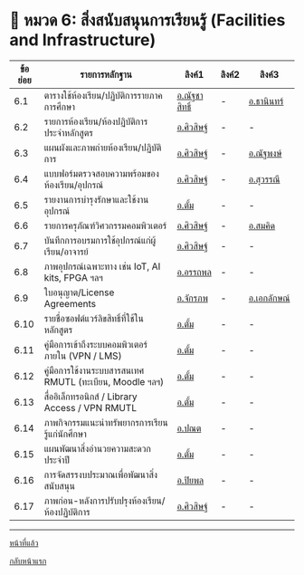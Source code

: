# 📘 หมวด 6: สิ่งสนับสนุนการเรียนรู้ (Facilities and Infrastructure)

| ข้อย่อย | รายการหลักฐาน                                                | ลิงค์1              | ลิงค์2           | ลิงค์3           |
|---------|----------------------------------------------------------------|----------------------|------------------|------------------|
| 6.1     | ตารางใช้ห้องเรียน/ปฏิบัติการรายภาคการศึกษา                | [อ.ณัฐชาสิทธิ์](https://docs.google.com/document/d/1ATlXGq-RJkWh6iEdj2zfAaYcalVaW9Cf/edit?usp=sharing&ouid=106706146609743392858&rtpof=true&sd=true) | -                | [อ.ธานินทร์](https://livermutlac.sharepoint.com/:f:/s/teams-CPETCRMUTLTak-/EnF9svCurDNOrD07nfh_b4oBjNz72RuoYj4ICoSseM__Jw?e=Cdgtnx) |
| 6.2     | รายการห้องเรียน/ห้องปฏิบัติการประจำหลักสูตร              | [อ.ศิวสิษฐ์](#)       | -                | -                |
| 6.3     | แผนผังและภาพถ่ายห้องเรียน/ปฏิบัติการ                      | [อ.ศิวสิษฐ์](#)       | -                | [อ.ณัฐพงษ์](https://livermutlac.sharepoint.com/:f:/s/teams-CPETCRMUTLTak-/EoqyvJ8U4wNBhLBx8_YRjjIBj3w8DjpnbJ0lZQjnpvio-Q?e=KKXe2r) |
| 6.4     | แบบฟอร์มตรวจสอบความพร้อมของห้องเรียน/อุปกรณ์            | [อ.ศิวสิษฐ์](#)       | -                | [อ.สุวรรณี](https://livermutlac.sharepoint.com/:f:/s/teams-CPETCRMUTLTak-/EsB31hRIRoNPlvxMmv6Q79cB5u7qdwuOd82odHA3oWez8g?e=PoJ7ET) |
| 6.5     | รายงานการบำรุงรักษาและใช้งานอุปกรณ์                      | [อ.ตั้ม](https://docs.google.com/document/d/1KgH87g8cvoo7WkZ74oxWGSlS-DVjwWysc1bk13c7Db8/edit?usp=sharing) | -                | -                |
| 6.6     | รายการครุภัณฑ์วิศวกรรมคอมพิวเตอร์                         | [อ.ศิวสิษฐ์](#)       | -                | [อ.สมคิด](https://livermutlac.sharepoint.com/:f:/s/teams-CPETCRMUTLTak-/EoXwkHFe1rZNmSSvxNFgPQcBsP0CAt4nmQeflSkMYVBXPA?e=dBd97Y) |
| 6.7     | บันทึกการอบรมการใช้อุปกรณ์แก่ผู้เรียน/อาจารย์            | [อ.ศิวสิษฐ์](#)       | -                | -                |
| 6.8     | ภาพอุปกรณ์เฉพาะทาง เช่น IoT, AI kits, FPGA ฯลฯ           | [อ.อรรถพล](https://docs.google.com/document/d/1dxiNLYffjBwvZHLgjmqyD92K26IZcobP/edit?usp=drive_link&ouid=105411940678888241423&rtpof=true&sd=true) | -                | -                |
| 6.9     | ใบอนุญาต/License Agreements                                 | [อ.จักรภพ](#)          | -                | [อ.เอกลักษณ์](https://livermutlac.sharepoint.com/:f:/s/teams-CPETCRMUTLTak-/EqOiNKqypOpOirQlz9xZyAUBKsnxWHdytQWaF3AEweqjLw?e=LGFVCp) |
| 6.10    | รายชื่อซอฟต์แวร์ลิขสิทธิ์ที่ใช้ในหลักสูตร                 | [อ.ตั้ม](https://portal.rmutl.ac.th/) | -                | -                |
| 6.11    | คู่มือการเข้าถึงระบบคอมพิวเตอร์ภายใน (VPN / LMS)         | [อ.ตั้ม](https://arit.rmutl.ac.th/page/how-to) | -                | -                |
| 6.12    | คู่มือการใช้งานระบบสารสนเทศ RMUTL (ทะเบียน, Moodle ฯลฯ) | [อ.ตั้ม](https://arit.rmutl.ac.th/page/how-to) | -                | -                |
| 6.13    | สื่ออิเล็กทรอนิกส์ / Library Access / VPN RMUTL           | [อ.ตั้ม](https://portal.rmutl.ac.th/) | -                | -                |
| 6.14    | ภาพกิจกรรมแนะนำทรัพยากรการเรียนรู้แก่นักศึกษา           | [อ.ปณต](https://drive.google.com/drive/folders/1OmyYUVZ2w2R0TsBiN-fGCRXboT_BrTyY?usp=drive_link) | -                | -                |
| 6.15    | แผนพัฒนาสิ่งอำนวยความสะดวกประจำปี                       | [อ.ตั้ม](https://github.com/CPE-RMUTL/.github/blob/main/profile/evidence/6-facilities/Facility-Development-Plan.md) | -                | -                |
| 6.16    | การจัดสรรงบประมาณเพื่อพัฒนาสิ่งสนับสนุน                  | [อ.ปิยพล](https://engineering.rmutl.ac.th/news/26872-%E0%B8%9B%E0%B8%A3%E0%B8%B0%E0%B8%81%E0%B8%B2%E0%B8%A8-%E0%B9%80%E0%B8%A3%E0%B8%B7%E0%B9%88%E0%B8%AD%E0%B8%87-%E0%B9%80%E0%B8%9C%E0%B8%A2%E0%B9%81%E0%B8%9E%E0%B8%A3%E0%B9%88%E0%B9%81%E0%B8%9C%E0%B8%99%E0%B8%81%E0%B8%B2%E0%B8%A3%E0%B8%88%E0%B8%B1%E0%B8%94%E0%B8%8B%E0%B8%B7%E0%B9%89%E0%B8%AD%E0%B8%88%E0%B8%B1%E0%B8%94%E0%B8%88%E0%B9%89%E0%B8%B2%E0%B8%87-%E0%B8%9B%E0%B8%A3%E0%B8%B0%E0%B8%88%E0%B8%B3%E0%B8%9B%E0%B8%B5%E0%B8%87) | -                | -                |
| 6.17    | ภาพก่อน-หลังการปรับปรุงห้องเรียน/ห้องปฏิบัติการ        | [อ.ศิวสิษฐ์](#)       | -                | -                |


---
[หน้าที่แล้ว](https://github.com/CPE-RMUTL/.github/blob/main/profile/evidence/README.md)

[กลับหน้าแรก](https://github.com/CPE-RMUTL/.github/blob/main/profile/README.md)

